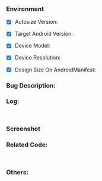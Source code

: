 <!-- 提问前有看 常见 issues (https://github.com/JessYanCoding/AndroidAutoSize/issues/13) 和 历史 issues (https://github.com/JessYanCoding/AndroidAutoSize/issues?q=is%3Aissue+is%3Aclosed) 吗？也许里面就有答案，节约你我时间！-->
<!-- 请将以下信息尽量提供完整，可以帮助框架维护者更快的定位错误，节约大家的时间，如果提问只有标题，没有提供其他有价值的信息，那你的 issues 有很大几率被直接 close!-->
### Environment
- [x] Autosize Version: <!-- like: v0.7.0 -->
- [x] Target Android Version: <!-- like: Android 8.0 -->
- [x] Device Model: <!-- like: Nexus 6 -->
- [x] Device Resolution: <!-- like: 1080px * 1920px -->
- [x] Design Size On AndroidManifest: <!-- like: 360dp * 640dp -->


### Bug Description:
<!-- 提问前确定你看过 https://www.jianshu.com/p/55e0fca23b4f，里面有此框架的原理，看完原理你才能更好的使用本框架-->


### Log:
<!-- 在日志中搜索 AndroidAutoSize 找到框架日志复制或截图 -->
```log


```


### Screenshot
<!-- 如果 View 显示有问题，最好提供页面截图-->


### Related Code:
```java
  

```


### Others:
